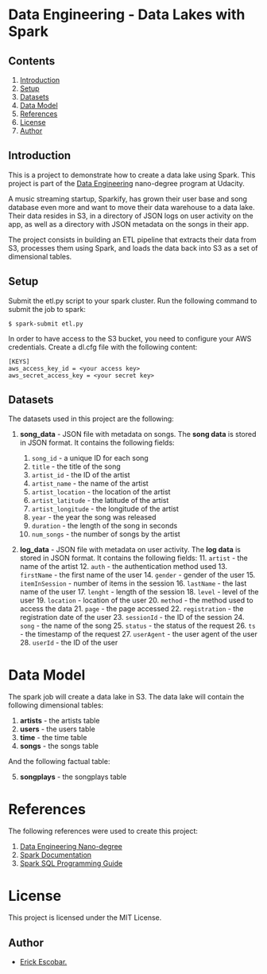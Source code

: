 # Data Engineering - Data Lakes with Spark

## Contents
1. [Introduction](#introduction)
2. [Setup](#setup)
3. [Datasets](#datasets)
4. [Data Model](#data-model)
7. [References](#references)
8. [License](#license)
9. [Author](#author)


## Introduction

This is a project to demonstrate how to create a data lake using Spark. This project is part of the
[Data Engineering]() nano-degree program at Udacity.

A music streaming startup, Sparkify, has grown their user base and song database even more and want to move their data warehouse to a data lake. Their data resides in S3, in a directory of JSON logs on user activity on the app, as well as a directory with JSON metadata on the songs in their app.

The project consists in  building an ETL pipeline that extracts their data from S3, processes them using Spark, and loads the data back into S3 as a set of dimensional tables. 

## Setup

Submit the etl.py script to your spark cluster.
Run the following command to submit the job to spark:

    $ spark-submit etl.py

In order to have access to the S3 bucket, you need to configure your AWS credentials.
Create a dl.cfg file with the following content:

    [KEYS]
    aws_access_key_id = <your access key>
    aws_secret_access_key = <your secret key>


## Datasets

The datasets used in this project are the following:

1. **song_data** - JSON file with metadata on songs.
The **song data** is stored in JSON format. It contains the following fields:
   1. `song_id` - a unique ID for each song
   2. `title` - the title of the song
   3. `artist_id` - the ID of the artist
   4. `artist_name` - the name of the artist
   5. `artist_location` - the location of the artist
   6. `artist_latitude` - the latitude of the artist
   7. `artist_longitude` - the longitude of the artist
   8. `year` - the year the song was released
   9. `duration` - the length of the song in seconds
   10. `num_songs` - the number of songs by the artist


2. **log_data** - JSON file with metadata on user activity.
   The **log data** is stored in JSON format. It contains the following fields:
   11. `artist` - the name of the artist
   12. `auth` - the authentication method used
   13. `firstName` - the first name of the user
   14. `gender` - gender of the user
   15. `itemInSession` - number of items in the session
   16. `lastName` - the last name of the user
   17. `lenght` - length of the session
   18. `level` - level of the user
   19. `location` - location of the user
   20. `method` - the method used to access the data
   21. `page` - the page accessed
   22. `registration` - the registration date of the user
   23. `sessionId` - the ID of the session
   24. `song` - the name of the song
   25. `status` - the status of the request
   26. `ts` - the timestamp of the request
   27. `userAgent` - the user agent of the user
   28. `userId` - the ID of the user

# Data Model
The spark job will create a data lake in S3. The data lake will contain the following dimensional tables:

1. **artists** - the artists table
2. **users** - the users table
3. **time** - the time table
4. **songs** - the songs table

And the following factual table:

5. **songplays** - the songplays table

# References

The following references were used to create this project:

1. [Data Engineering Nano-degree](https://www.udacity.com/course/data-engineering-etl-pipeline--ud853)
2. [Spark Documentation](https://spark.apache.org/docs/latest/sql-programming-guide.html)
3. [Spark SQL Programming Guide](https://spark.apache.org/docs/latest/sql-programming-guide.html)

# License

This project is licensed under the MIT License.

## Author
- [Erick Escobar.](https://www.linkedin.com/in/erick-escobar-892b20103/)